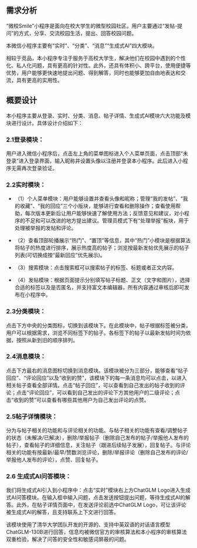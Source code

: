 ## 需求分析
“微校Smile”小程序是面向在校大学生的微型校园社区。用户主要通过“发帖-提问”的方式，分享、交流校园生活，提出、回答校园问题。

本微信小程序主要有“实时”、“分类”、“消息”“生成式AI”四大模块。

相较于竞品，本小程序专注于服务于高校大学生，解决他们在校园中遇到的个性化、私人化问题，具有更高的针对性。此外，还具有体积小、跨平台，使用便捷等优势，用户能够更快速地提出问题、得到解答，同时也能够更加自由地表达和交流，具有更高的实用性。

## 概要设计
本小程序主要从登录、实时、分类、消息、帖子详情、生成式AI模块六大功能及模块进行设计。具体设计介绍如下：
### 2.1登录模块：
用户进入微信小程序后，点击左上角的菜单图标进入个人菜单页面，点击顶部“未登录”进入登录界面，输入昵称并设置头像以注册并登录本小程序。此后进入小程序无需再次登录验证。
### 2.2实时模块：
- （1）个人菜单模块：用户能够设置并查看头像和昵称；管理“我的发帖”、“我的收藏”、“我的回应”三个小版块，能够进行查看和删除操作；查看使用帮助，每次版本更新后让用户能够快速了解使用方法；反馈意见和建议，对小程序的不足和可以改进的地方提出建议。管理员模式下有“处理举报”板块，用于处理被举报的发帖和评论。

- （2）查看顶部轮播展示“热门”、“置顶”等信息，其中“热门”小模块是根据算法将帖子的热度进行排序，展示热度高的帖子；浏览按最新发帖优先展示的帖子列表(可切换成按“最新回应”优先展示)。

- （3）搜索模块：点击搜索框可以搜索帖子的标签、标题或者正文内容。

- （4）发帖模块：根据页面提示分别填写帖子标题、正文（文字和图片），选择合适的标签以及是否匿名，并支持富文本编辑器，所有内容通过审核后即可发布在小程序中。
### 2.3分类模块：
点击下方中央的分类图标，切换到该模块下。在此模块中，帖子根据标签被分类，用户可以根据需求，浏览不同标签下的帖子。各标签下的帖子以最新发帖时间为依据，按照从新到旧的顺序排列。
### 2.4消息模块：
点击下方最右的消息图标切换到消息模块。该模块被分为三部分，能够查看“帖子回应”、“评论回应”以及“收到的赞”，该模块下的每一条消息均可以点击，以进入相关帖子查看全部详情。点击“帖子回应”，可以查看到自己发出的帖子收到的评论；点击“评论回应”，可以看到自己发出的评论下方其他用户的二级评论；点击“收到的赞”可以查看有哪些其他用户为自己发出评论的点赞。
### 2.5帖子详情模块：
分为与帖子相关的功能和与评论相关的功能。与帖子相关的功能有查看/调整帖子的状态（未解决/已解决），删除/举报帖子（删除自己发布的帖子/举报他人发布的帖子），查看帖子的详细信息，关注帖子（跟进后续帖子发展），回复帖子。与评论相关的功能有按最新/最早/赞数浏览评论，删除/举报评论（删除自己发布的评论/举报他人发布的评论），点赞、回复帖子。
### 2.6 生成式AI问答模块：
我们将生成式AI引入到小程序中：点击“实时”模块右上方ChatGLM Logo进入生成式AI问答模块。在输入框中输入问题，点击发送按钮提出问题，等待生成式AI的解答。此外，在帖子详情页面中，在发送评论前选中ChatGLM Logo，可让该评论被生成式AI的解答，且支持联系上下文进行回答。

该模块使用了清华大学团队开发的开源的、支持中英双语的对话语言模型ChatGLM-130B进行回答，信息均被微信官方的审核算法和本小程序的审核算法双重检验，解决了问答的安全性和敏感词屏蔽的问题。
